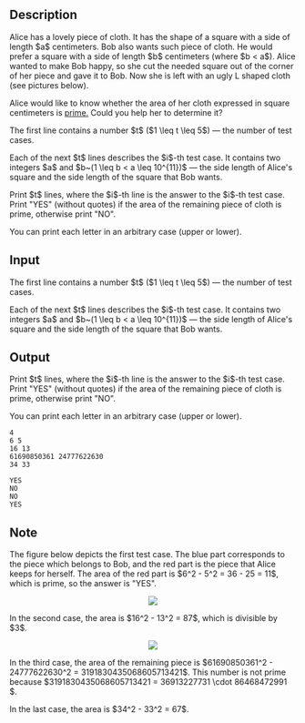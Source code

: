 ## Description

<div><p>Alice has a lovely piece of cloth. It has the shape of a <span class="tex-font-style-bf">square</span> with a side of length $a$ centimeters. Bob also wants such piece of cloth. He would prefer a <span class="tex-font-style-bf">square</span> with a side of length $b$ centimeters (where $b &lt; a$). Alice wanted to make Bob happy, so she cut the needed square out of the corner of her piece and gave it to Bob. Now she is left with an ugly L shaped cloth (see pictures below).</p><p>Alice would like to know whether the area of her cloth expressed in square centimeters is <a href="https://en.wikipedia.org/wiki/Prime_number">prime.</a> Could you help her to determine it?</p></div><div class="input-specification"><p>The first line contains a number $t$&nbsp;($1 \leq t \leq 5$)&nbsp;— the number of test cases.</p><p>Each of the next $t$ lines describes the $i$-th test case. It contains two integers $a$ and $b~(1 \leq b &lt; a \leq 10^{11})$&nbsp;— the side length of Alice's square and the side length of the square that Bob wants.</p></div><div class="output-specification"><p>Print $t$ lines, where the $i$-th line is the answer to the $i$-th test case. Print "<span class="tex-font-style-tt">YES</span>" (without quotes) if the area of the remaining piece of cloth is prime, otherwise print "<span class="tex-font-style-tt">NO</span>".</p><p>You can print each letter in an arbitrary case (upper or lower).</p></div>

## Input

<p>The first line contains a number $t$&nbsp;($1 \leq t \leq 5$)&nbsp;— the number of test cases.</p><p>Each of the next $t$ lines describes the $i$-th test case. It contains two integers $a$ and $b~(1 \leq b &lt; a \leq 10^{11})$&nbsp;— the side length of Alice's square and the side length of the square that Bob wants.</p>

## Output

<p>Print $t$ lines, where the $i$-th line is the answer to the $i$-th test case. Print "<span class="tex-font-style-tt">YES</span>" (without quotes) if the area of the remaining piece of cloth is prime, otherwise print "<span class="tex-font-style-tt">NO</span>".</p><p>You can print each letter in an arbitrary case (upper or lower).</p>





```input1
4
6 5
16 13
61690850361 24777622630
34 33

```




```output1
YES
NO
NO
YES

```



## Note

<p>The figure below depicts the first test case. The blue part corresponds to the piece which belongs to Bob, and the red part is the piece that Alice keeps for herself. The area of the red part is $6^2 - 5^2 = 36 - 25 = 11$, which is prime, so the answer is "<span class="tex-font-style-tt">YES</span>".</p><center> <img class="tex-graphics" src="file://pLhhv7if.png" style="max-width: 100.0%;max-height: 100.0%;"> </center><p>In the second case, the area is $16^2 - 13^2 = 87$, which is divisible by $3$.</p><center> <img class="tex-graphics" src="file://jAYBpgpq.png" style="max-width: 100.0%;max-height: 100.0%;"> </center><p>In the third case, the area of the remaining piece is $61690850361^2 - 24777622630^2 = 3191830435068605713421$. This number is not prime because $3191830435068605713421 = 36913227731 \cdot 86468472991 $.</p><p>In the last case, the area is $34^2 - 33^2 = 67$.</p>
